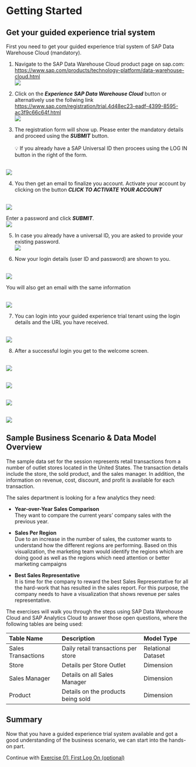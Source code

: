 # Getting Started

## Get your guided experience trial system 

First you need to get your guided experience trial system of SAP Data Warehouse Cloud (mandatory).

1.	Navigate to the SAP Data Warehouse Cloud product page on sap.com: <br> https://www.sap.com/products/technology-platform/data-warehouse-cloud.html
<br>![](images/01_DWC-product_page.png)

2.  Click on the ***Experience SAP Data Warehouse Cloud*** button or alternatively use the follwing link <br>
https://www.sap.com/registration/trial.4d48ec23-eadf-4399-8595-ac3f9c66c64f.html
<br>![](images/02_DWC_guided_experience.png)

3.  The registration form will show up. Please enter the mandatory details and proceed using the ***SUBMIT*** button.<br><br>
:bulb: If you already have a SAP Universal ID then procees using the LOG IN button in the right of the form. 

<br>![](images/03_DWC_trial_reg_form.png)

4.  You then get an email to finalize you account. Activate your account by clicking on the button ***CLICK TO ACTIVATE YOUR ACCOUNT***

<br>![](images/04_DWC_finalize_account_email.png)
  
  Enter a password and click ***SUBMIT***.
  <br>![](images/05_DWC_finalize_account.png)
  
5.  In case you already have a universal ID, you are asked to provide your existing password.
<br>![](images/07_Universal_ID_PW.png)

6.  Now your login details (user ID and password) are shown to you. 

<br>![](images/08_DWC_Welcome_trial_message.png)

  You will also get an email with the same information

<br>![](images/09_DWC_welcome_trial_email.png)

7.  You can login into your guided experience trial tenant using the login details and the URL you have received.

<br>![](images/10_DWC_trial_login.png)

8.  After a successful login you get to the welcome screen.

<br>![](images/11_DWC_WelcomeScreen.png)


<br>![](images/00_00_0010.png)


<br>![](images/00_00_0010.png)


<br>![](images/00_00_0010.png)

## Sample Business Scenario & Data Model Overview 

The sample data set for the session represents retail transactions from a number of outlet stores located in the United States. The transaction details include the store, the sold product, and the sales manager. In addition, the information on revenue, cost, discount, and profit is available for each transaction. 

The sales department is looking for a few analytics they need:

* **Year-over-Year Sales Comparison**<br>
They want to compare the current years’ company sales with the previous year.  

* **Sales Per Region**<br>
Due to an increase in the number of sales, the customer wants to understand how the different regions are  performing. Based on this visualization, the marketing team would identify the regions which are doing good as  well as the regions which need attention or better marketing campaigns  

* **Best Sales Representative**<br>
It is time for the company to reward the best Sales Representative for all the hard-work that has resulted in the  sales report. For this purpose, the company needs to have a visualization that shows revenue per sales  representative.  

The exercises will walk you through the steps using SAP Data Warehouse Cloud and SAP Analytics Cloud to answer those open questions, where the following tables are being used:  

| Table Name          | Description                           | Model Type          |
|:--------------------|:--------------------------------------|:--------------------|
| Sales Transactions  | Daily retail transactions per store   | Relational Dataset  |
| Store	              | Details per Store Outlet              | Dimension           | 
| Sales Manager       | Details on all Sales Manager          | Dimension           | 
| Product             | Details on the products being sold    | Dimension           | 


## Summary

Now that you have a guided experience trial system available and got a good understanding of the business scenario, we can start into the hands-on part.

Continue with [Exercise 01: First Log On (optional)](../ex01/README.md)
